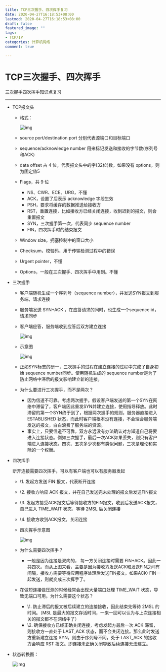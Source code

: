 ```yaml
---
title: TCP三次握手、四次挥手复习
date: 2020-04-27T16:18:53+08:00
lastmod: 2020-04-27T16:18:53+08:00
draft: false
featured_image: ""
tags:
- TCP/IP
categories: 计算机网络
comment: true

---
```


# TCP三次握手、四次挥手

三次握手四次挥手知识点复习

---

- TCP报文头

  - 格式：

    ![img](https://raw.githubusercontent.com/riba2534/MyLearnNotes/master/%E8%AE%A1%E7%AE%97%E6%9C%BA%E7%BD%91%E7%BB%9C/TCP%E6%8F%A1%E6%89%8B%E6%8C%A5%E6%89%8B%E5%A4%8D%E4%B9%A0.assets/2e3dcaa2-080c-495f-89fd-312c65794142-5127810.jpg)

  - source port/destination port 分别代表源端口和目标端口

  - sequence/acknowledge number 用来标记发送和接收的字节数(序列号和ACK)

  - data offset 占 4 位，代表报文头中的字(32位)数，如果没有 options，则为固定值5

  - Flags，共 9 位

    - NS、CWR、ECE、URG，不懂
    - ACK，设置了后表示 acknowledge 字段生效
    - PSH，要求将缓存的数据推送给接收方
    - RST，重置连接，比如接收方已经关闭连接，收到迟到的报文，则会重置报文
    - SYN，三次握手第一次，代表同步 sequence number
    - FIN，四次挥手时的结束报文

  - Window size，拥塞控制中的窗口大小

  - Checksum，校验码，用于传输检测过程中的错误

  - Urgent pointer，不懂

  - Options，一般在三次握手、四次挥手中用到。不懂

- 三次握手

  - 客户端随机生成一个序列号（sequence number），并发送SYN报文到服务端，请求连接

  - 服务端发送 SYN+ACK ，在应答请求的同时，也生成一个sequence id，请求同步

  - 客户端应答，服务端收到应答后双方建立连接

    ![img](https://raw.githubusercontent.com/riba2534/MyLearnNotes/master/%E8%AE%A1%E7%AE%97%E6%9C%BA%E7%BD%91%E7%BB%9C/TCP%E6%8F%A1%E6%89%8B%E6%8C%A5%E6%89%8B%E5%A4%8D%E4%B9%A0.assets/208737a8-4ec6-40ca-bbe7-072c3aa1cc98-5127810.jpg)

  - 示意图

    ![img](https://raw.githubusercontent.com/riba2534/MyLearnNotes/master/%E8%AE%A1%E7%AE%97%E6%9C%BA%E7%BD%91%E7%BB%9C/TCP%E6%8F%A1%E6%89%8B%E6%8C%A5%E6%89%8B%E5%A4%8D%E4%B9%A0.assets/e08b7c4e-4f50-4e14-9f8e-62ca9eb2f0a9-5127810.jpg)

  - 正如SYN标志的研一，三次握手的过程在建立连接的过程中完成了自身初始 sequence number同步。使用随机生成的 sequence number是为了防止网络中滞后的报文影响建立新的连接。

  - 为什么要进行三次握手，而不是两次？

    - 因为信道不可靠。考虑两次握手。假设客户端发送的第一个SYN在网络中滞留了，客户端因此重发SYN并建立连接，使用指导释放。此时滞留的第一个SYN终于到了，根据两次握手的规则，服务器直接进入 ESTABLISHED 状态，而此时客户端根本没有连接，不会理会服务端发送的报文，白白浪费了服务端的资源。
    - 事实上，只要信道不可靠，双方永远没有办法确认对方知道自己将要进入连接状态。例如三次握手，最后一次ACK如果丢失，则只有客户端进入连接状态。四次、五次多少次都有类似问题，三次是理论和实际的一个权衡。

- 四次挥手

  断开连接需要四次挥手，可以有客户端也可以有服务器发起

  - \1. 发起方发送 FIN 报文，代表断开连接

  - \2. 接收方响应 ACK 报文，并在自己发送完未处理的报文后发送FIN报文

  - \3. 发起方接受ACK报文后等待接收方的FIN报文，收到后发送ACK报文，自己进入 TIME_WAIT 状态，等待 2MSL 后关闭连接

  - \4. 接收方收到ACK报文，关闭连接

  - 四次挥手示意图

    ![img](https://raw.githubusercontent.com/riba2534/MyLearnNotes/master/%E8%AE%A1%E7%AE%97%E6%9C%BA%E7%BD%91%E7%BB%9C/TCP%E6%8F%A1%E6%89%8B%E6%8C%A5%E6%89%8B%E5%A4%8D%E4%B9%A0.assets/87134923-6a3c-440d-8731-f6e2ca063532-5127810.jpg)

  - 为什么需要四次挥手？

    - 一般是因为连接是双向的， 每一方关闭连接时需要 FIN+ACK。因此一共四次。而从上图来看，主要是因为接收方发送ACK和发送FIN之间有间隔，接收方需要等待应用程序处理后发送FIN报文。如果ACK+FIN一起发送，则就变成三次挥手了。

  - 在做短连接做压测的时候经常会出现大量端口处理 TIME_WAIT 状态，导致无端口可用。为什么需要这个状态？

    - \1. 防止滞后的报文被后续建立的连接接收，因此结束先等待 2MSL 的时间。（MSL 是最大的报文存活时间，一来一回可以认为与上次连接相关的报文都不在网络中了）
    - \2. 确保接收方已经正确关闭连接，考虑发起方最后一次 ACK 滞留，则接收方一直处于 LAST_ACK 状态，而不会关闭连接。那么此时发送方重新建立连接 SYN，则由于序列号不同，处于 LAST_ACK 的接收方会响应 RST 报文。即连接未正确关闭导致后续连接无法建立。

- 状态转换图：

  ![img](https://raw.githubusercontent.com/riba2534/MyLearnNotes/master/%E8%AE%A1%E7%AE%97%E6%9C%BA%E7%BD%91%E7%BB%9C/TCP%E6%8F%A1%E6%89%8B%E6%8C%A5%E6%89%8B%E5%A4%8D%E4%B9%A0.assets/8c11ecfb-5eb6-4a5d-a7f8-55b90f0f9467-5127810.jpg)